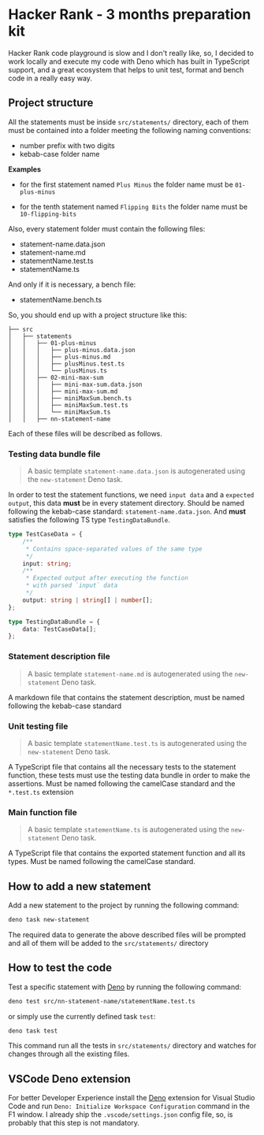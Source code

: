# Hacker Rank - 3 months preparation kit

Hacker Rank code playground is slow and I don't really like, so, I decided to
work locally and execute my code with Deno which has built in TypeScript
support, and a great ecosystem that helps to unit test, format and bench code in
a really easy way.

## Project structure

All the statements must be inside `src/statements/` directory, each of them must
be contained into a folder meeting the following naming conventions:

- number prefix with two digits
- kebab-case folder name

**Examples**

- for the first statement named `Plus Minus` the folder name must be
  `01-plus-minus`

- for the tenth statement named `Flipping Bits` the folder name must be
  `10-flipping-bits`

Also, every statement folder must contain the following files:

- statement-name.data.json
- statement-name.md
- statementName.test.ts
- statementName.ts

And only if it is necessary, a bench file:

- statementName.bench.ts

So, you should end up with a project structure like this:

```
├── src
│   ├── statements
│   │   ├── 01-plus-minus
│   │   │   ├── plus-minus.data.json
│   │   │   ├── plus-minus.md
│   │   │   ├── plusMinus.test.ts
│   │   │   └── plusMinus.ts
│   │   ├── 02-mini-max-sum
│   │   │   ├── mini-max-sum.data.json
│   │   │   ├── mini-max-sum.md
│   │   │   ├── miniMaxSum.bench.ts
│   │   │   ├── miniMaxSum.test.ts
│   │   │   └── miniMaxSum.ts
│   │   ├── nn-statement-name
```

Each of these files will be described as follows.

### Testing data bundle file

> A basic template `statement-name.data.json` is autogenerated using the
> `new-statement` Deno task.

In order to test the statement functions, we need `input data` and a
`expected output`, this data **must** be in every statement directory. Should be
named following the kebab-case standard: `statement-name.data.json`. And
**must** satisfies the following TS type `TestingDataBundle`.

```ts
type TestCaseData = {
	/**
	 * Contains space-separated values of the same type
	 */
	input: string;
	/**
	 * Expected output after executing the function
	 * with parsed `input` data
	 */
	output: string | string[] | number[];
};

type TestingDataBundle = {
	data: TestCaseData[];
};
```

### Statement description file

> A basic template `statement-name.md` is autogenerated using the
> `new-statement` Deno task.

A markdown file that contains the statement description, must be named following
the kebab-case standard

### Unit testing file

> A basic template `statementName.test.ts` is autogenerated using the
> `new-statement` Deno task.

A TypeScript file that contains all the necessary tests to the statement
function, these tests must use the testing data bundle in order to make the
assertions. Must be named following the camelCase standard and the `*.test.ts`
extension

### Main function file

> A basic template `statementName.ts` is autogenerated using the `new-statement`
> Deno task.

A TypeScript file that contains the exported statement function and all its
types. Must be named following the camelCase standard.

## How to add a new statement

Add a new statement to the project by running the following command:

```bash
deno task new-statement
```

The required data to generate the above described files will be prompted and all
of them will be added to the `src/statements/` directory

## How to test the code

Test a specific statement with
[Deno](https://docs.deno.com/runtime/manual/getting_started/installation) by
running the following command:

```bash
deno test src/nn-statement-name/statementName.test.ts
```

or simply use the currently defined task `test`:

```bash
deno task test
```

This command run all the tests in `src/statements/` directory and watches for
changes through all the existing files.

## VSCode Deno extension

For better Developer Experience install the
[Deno](https://docs.deno.com/runtime/manual/getting_started/setup_your_environment#visual-studio-code)
extension for Visual Studio Code and run
`Deno: Initialize Workspace Configuration` command in the F1 window. I already
ship the `.vscode/settings.json` config file, so, is probably that this step is
not mandatory.
